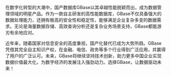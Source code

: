 在数字化转型的大潮中，国产数据库GBase以其卓越性能脱颖而出，成为数据管理领域的明星产品。作为一款自主研发的高性能数据库，GBase不仅具备强大的数据处理能力，还拥有极高的安全性和稳定性，能够满足企业复杂多变的数据需求。无论是海量数据存储、高效查询分析还是复杂业务场景支持，GBase都能游刃有余地应对。

近年来，随着国家对信息安全的高度重视，国产化替代已成为大势所趋。GBase凭借其完全自主知识产权，在金融、电信、政务等多个行业得到广泛应用，并赢得了用户的广泛认可。未来，GBase将继续坚持技术创新，助力更多中国企业实现数据价值最大化，为数字经济的发展注入强劲动力。选择GBase，让数据驱动未来！